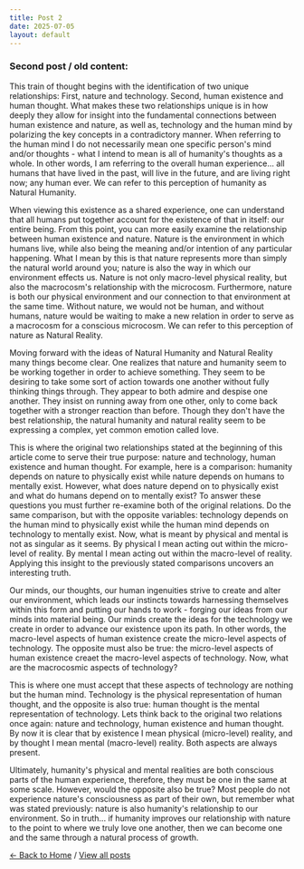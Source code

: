 ```yaml
---
title: Post 2
date: 2025-07-05
layout: default
---
```


### Second post / old content:

This train of thought begins with the identification of two unique relationships: First, nature and technology. Second, human existence and human thought. What makes these two relationships unique is in how deeply they allow for insight into the fundamental connections between human existence and nature, as well as, technology and the human mind by polarizing the key concepts in a contradictory manner. When referring to the human mind I do not necessarily mean one specific person's mind and/or thoughts - what I intend to mean is all of humanity's thoughts as a whole. In other words, I am referring to the overall human experience... all humans that have lived in the past, will live in the future, and are living right now; any human ever. We can refer to this perception of humanity as Natural Humanity.

When viewing this existence as a shared experience, one can understand that all humans put together account for the existence of that in itself: our entire being. From this point, you can more easily examine the relationship between human existence and nature. Nature is the environment in which humans live, while also being the meaning and/or intention of any particular happening. What I mean by this is that nature represents more than simply the natural world around you; nature is also the way in which our environment effects us. Nature is not only macro-level physical reality, but also the macrocosm's relationship with the microcosm. Furthermore, nature is both our physical environment and our connection to that environment at the same time. Without nature, we would not be human, and without humans, nature would be waiting to make a new relation in order to serve as a macrocosm for a conscious microcosm. We can refer to this perception of nature as Natural Reality.

Moving forward with the ideas of Natural Humanity and Natural Reality many things become clear. One realizes that nature and humanity seem to be working together in order to achieve something. They seem to be desiring to take some sort of action towards one another without fully thinking things through. They appear to both admire and despise one another. They insist on running away from one other, only to come back together with a stronger reaction than before. Though they don't have the best relationship, the natural humanity and natural reality seem to be expressing a complex, yet common emotion called love.

This is where the original two relationships stated at the beginning of this article come to serve their true purpose: nature and technology, human existence and human thought. For example, here is a comparison: humanity depends on nature to physically exist while nature depends on humans to mentally exist. However, what does nature depend on to physically exist and what do humans depend on to mentally exist? To answer these questions you must further re-examine both of the original relations. Do the same comparison, but with the opposite variables: technology depends on the human mind to physically exist while the human mind depends on technology to mentally exist. Now, what is meant by physical and mental is not as singular as it seems. By physical I mean acting out within the micro-level of reality. By mental I mean acting out within the macro-level of reality. Applying this insight to the previously stated comparisons uncovers an interesting truth.

Our minds, our thoughts, our human ingenuities strive to create and alter our environment, which leads our instincts towards harnessing themselves within this form and putting our hands to work - forging our ideas from our minds into material being. Our minds create the ideas for the technology we create in order to advance our existence upon its path. In other words, the macro-level aspects of human existence create the micro-level aspects of technology. The opposite must also be true: the micro-level aspects of human existence creaet the macro-level aspects of technology. Now, what are the macrocosmic aspects of technology?

This is where one must accept that these aspects of technology are nothing but the human mind. Technology is the physical representation of human thought, and the opposite is also true: human thought is the mental representation of technology. Lets think back to the original two relations once again: nature and technology, human existence and human thought. By now it is clear that by existence I mean physical (micro-level) reality, and by thought I mean mental (macro-level) reality. Both aspects are always present.

Ultimately, humanity's physical and mental realities are both conscious parts of the human experience, therefore, they must be one in the same at some scale. However, would the opposite also be true? Most people do not experience nature's consciousness as part of their own, but remember what was stated previously: nature is also humanity's relationship to our environment. So in truth... if humanity improves our relationship with nature to the point to where we truly love one another, then we can become one and the same through a natural process of growth.


[← Back to Home](/)
/
[View all posts](/posts)